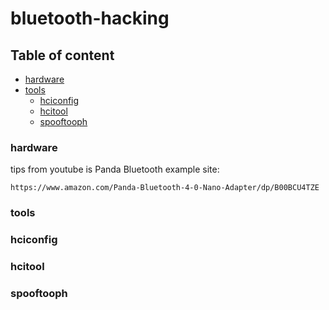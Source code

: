# bluetooth-hacking

## Table of content

- [hardware](#hardware)
- [tools](#tools)
  - [hciconfig](#hciconfig)
  - [hcitool](#hcitool)
  - [spooftooph](#spooftooph)

### hardware

tips from youtube is Panda Bluetooth
example site:
```
https://www.amazon.com/Panda-Bluetooth-4-0-Nano-Adapter/dp/B00BCU4TZE
```
### tools

### hciconfig

### hcitool

### spooftooph
